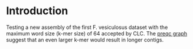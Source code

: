 # Introduction
Testing a new assembly of the first F. vesiculosus dataset with the maximum word size (k-mer size) of 64 accepted by CLC. The [preqc graph](https://github.com/mtop/Fucus_vesiculosus_genome_project/blob/master/data/A.Blomberg_15_01/preqc/preqc_report.pdf) suggest that an even larger k-mer would result in longer contigs.
